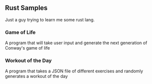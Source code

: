 ## Rust Samples

Just a guy trying to learn me some rust lang.

### Game of Life

A program that will take user input and generate the next generation of Conway's game of life

### Workout of the Day

A program that takes a JSON file of different exercises and randomly generates a workout of the day